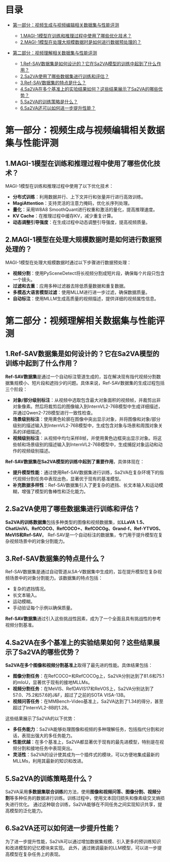 # 目录

- [第一部分：视频生成与视频编辑相关数据集与性能评测](#第一部分：视频生成与视频编辑相关数据集与性能评测)
  - [1.MAGI-1模型在训练和推理过程中使用了哪些优化技术？](#1.MAGI-1模型在训练和推理过程中使用了哪些优化技术？)
  - [2.MAGI-1模型在处理大规模数据时是如何进行数据预处理的？](#2.MAGI-1模型在处理大规模数据时是如何进行数据预处理的？)

- [第二部分：视频理解相关数据集与性能评测](#第二部分：视频理解相关数据集与性能评测)
  - [1.Ref-SAV数据集是如何设计的？它在Sa2VA模型的训练中起到了什么作用？](#1.Ref-SAV数据集是如何设计的？它在Sa2VA模型的训练中起到了什么作用？)
  - [2.Sa2VA使用了哪些数据集进行训练和评估？](#2.Sa2VA使用了哪些数据集进行训练和评估？)
  - [3.Ref-SAV数据集的特点是什么？](#3.Ref-SAV数据集的特点是什么？)
  - [4.Sa2VA在多个基准上的实验结果如何？这些结果展示了Sa2VA的哪些优势？](#4.Sa2VA在多个基准上的实验结果如何？这些结果展示了Sa2VA的哪些优势？)
  - [5.Sa2VA的训练策略是什么？](#5.Sa2VA的训练策略是什么？)
  - [6.Sa2VA还可以如何进一步提升性能？](#6.Sa2VA还可以如何进一步提升性能？)


<h1 id="第一部分：视频生成与视频编辑相关数据集与性能评测">第一部分：视频生成与视频编辑相关数据集与性能评测</h1>

<h2 id="1.MAGI-1模型在训练和推理过程中使用了哪些优化技术？">1.MAGI-1模型在训练和推理过程中使用了哪些优化技术？</h2>

MAGI-1模型在训练和推理过程中使用了以下优化技术：

- **分布式训练**：利用数据并行、上下文并行和张量并行进行高效训练。
- **MagiAttention**：支持灵活的注意力掩码，优化长序列处理。
- **量化**：采用W8A8 SmoothQuant进行权重和激活的量化，提高推理速度。
- **KV Cache**：在推理过程中缓存KV，减少重复计算。
- **动态调整引导强度**：在生成过程中动态调整引导强度，提高视频质量。

<h2 id="2.MAGI-1模型在处理大规模数据时是如何进行数据预处理的？">2.MAGI-1模型在处理大规模数据时是如何进行数据预处理的？</h2>

MAGI-1模型在处理大规模数据时通过以下步骤进行数据预处理：

- **视频分割**：使用PySceneDetect将长视频分割成短片段，确保每个片段只包含一个镜头。
- **过滤和去重**：应用多种过滤器去除低质量数据和重复数据。
- **多模态大语言模型过滤**：使用MLLM进行进一步过滤，确保数据质量。
- **自动标注**：使用MLLM生成高质量的视频描述，提供详细的视频属性信息。


<h1 id="第二部分：视频理解相关数据集与性能评测">第二部分：视频理解相关数据集与性能评测</h1>

<h2 id="1.Ref-SAV数据集是如何设计的？它在Sa2VA模型的训练中起到了什么作用？">1.Ref-SAV数据集是如何设计的？它在Sa2VA模型的训练中起到了什么作用？</h2>

**Ref-SAV数据集**是通过一个自动标注管道生成的，旨在解决现有指代视频分割数据集规模小、短片段和遮挡少的问题。具体来说，Ref-SAV数据集的生成过程包括三个阶段：

- **对象/部分级别标注**：从视频中选取包含最大对象面积的视频帧，并裁剪出非对象像素。然后将裁剪后的图像输入到InternVL2-76B模型中生成详细描述，
并通过Qwen2-72B模型进行一致性检查。
- **场景级别标注**：使用黄色轮廓在图像中突出显示对象，并将图像和对象/部分级别的描述输入到InternVL2-76B模型中，生成包含对象与场景和周围对象关系的详细描述。
- **视频级别标注**：从视频中均匀采样8帧，并使用黄色边框突出显示对象。将这些帧和场景级别的描述输入到InternVL2-76B模型中，生成捕捉对象运动和动作的视频级别描述。

**Ref-SAV数据集在Sa2VA模型的训练中起到了重要作用**，具体体现在：

- **提升模型性能**：通过使用Ref-SAV数据集进行训练，Sa2VA在复杂环境下的指代视频分割任务中表现出色，显著优于现有的基准模型。
- **补充数据多样性**：Ref-SAV数据集引入了更复杂的遮挡、长文本输入和运动模糊，增强了模型的鲁棒性和泛化能力。


<h2 id="2.Sa2VA使用了哪些数据集进行训练和评估？">2.Sa2VA使用了哪些数据集进行训练和评估？</h2>

**Sa2VA的训练数据集**包括多种类型的图像和视频数据集，如**LLaVA 1.5、ChatUniVi、RefCOCO、RefCOCO+、RefCOCOg、Grand-f、Ref-YTVOS、MeVIS和Ref-SAV**。
Ref-SAV是一个自动标注的数据集，专门用于提升模型在复杂视频场景中的对象分割能力。


<h2 id="3.Ref-SAV数据集的特点是什么？">3.Ref-SAV数据集的特点是什么？</h2>

Ref-SAV数据集是通过自动管道从SA-V数据集中生成的，旨在提升模型在复杂视频场景中的对象分割能力。该数据集的特点包括：

- 复杂的遮挡情况。
- 长文本输入。
- 运动模糊。
- 手动验证每个示例以确保质量。

**Ref-SAV数据集**通过引入这些挑战性因素，成为了一个全面且具有挑战性的参考视频分割基准。


<h2 id="4.Sa2VA在多个基准上的实验结果如何？这些结果展示了Sa2VA的哪些优势？">4.Sa2VA在多个基准上的实验结果如何？这些结果展示了Sa2VA的哪些优势？</h2>

**Sa2VA在多个图像和视频分割基准上**取得了最先进的性能。具体结果包括：

- **图像分割任务**：在RefCOCO+和RefCOCOg上，Sa2VA分别达到了81.6和75.1的mIoU，显著优于现有的接地MLLMs。
- **视频分割任务**：在MeVIS、RefDAVIS17和ReVOS上，Sa2VA分别达到了57.0、75.2和57.6的J&F，超过了之前的SOTA VISA-13B。
- **视频问答任务**：在MMBench-Video基准上，Sa2VA达到了1.34的得分，甚至超过了InternVL2-8B的1.28。

这些结果展示了Sa2VA的以下优势：

- **多任务能力**：Sa2VA能够处理图像和视频的多种理解任务，包括指代分割和对话，表现出强大的多任务能力。
- **性能优越**：在多个基准上，Sa2VA都显著优于现有的最先进模型，特别是在视频分割和接地任务中表现突出。
- **灵活性**：Sa2VA的设计使其成为一个插件式的模块，可以方便地集成最新的MLLMs，利用其最新的知识和改进。


<h2 id="5.Sa2VA的训练策略是什么？">5.Sa2VA的训练策略是什么？</h2>

Sa2VA采用**多数据集联合训练**的方法，使用**图像和视频问答、图像分割、视频分割**等多种任务的数据进行训练。训练过程中，使用文本回归损失和像素级交叉熵损失进行优化。
通过这种联合训练，Sa2VA能够在不同任务之间实现知识共享，提高模型的泛化能力。


<h2 id="6.Sa2VA还可以如何进一步提升性能？">6.Sa2VA还可以如何进一步提升性能？</h2>

为了进一步提升性能，Sa2VA可以通过增加数据集规模、引入更多的预训练知识和改进模型的记忆模块来实现。
此外，通过微调最新的LLM模型，可以进一步提高模型在复杂任务上的表现。
